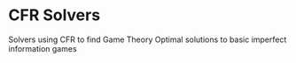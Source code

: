# CFR Solvers
 Solvers using CFR to find Game Theory Optimal solutions to basic imperfect information games
